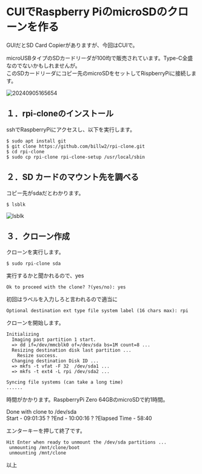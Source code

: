 # CUIでRaspberry PiのmicroSDのクローンを作る  
 
  
GUIだとSD Card Copierがありますが、今回はCUIで。  
  
microUSBタイプのSDカードリーダが100均で販売されています。Type-C全盛なのでないかもしれませんが。  
このSDカードリーダにコピー先のmicroSDをセットしてRispberryPiに接続します。  

![20240905165654](https://github.com/user-attachments/assets/b75e50f4-1c40-4242-9a4e-de71d1e86115)

## １．rpi-cloneのインストール  
  
sshでRaspberryPiにアクセスし、以下を実行します。  
```  
$ sudo apt install git  
$ git clone https://github.com/billw2/rpi-clone.git  
$ cd rpi-clone  
$ sudo cp rpi-clone rpi-clone-setup /usr/local/sbin  
```  
## ２．SD カードのマウント先を調べる  
  
コピー先がsdaだとわかります。  
```  
$ lsblk  
```  
![lsblk](https://github.com/user-attachments/assets/53b17475-9242-4766-ac8f-b76102ada264)


## ３．クローン作成  
  
クローンを実行します。  
```  
$ sudo rpi-clone sda  
```  
  
実行するかと聞かれるので、yes  
```  
Ok to proceed with the clone? ?(yes/no): yes  
```
初回はラベルを入力しろと言われるので適当に    
```
Optional destination ext type file system label (16 chars max): rpi
```
クローンを開始します。  
```
Initializing
  Imaging past partition 1 start.
  => dd if=/dev/mmcblk0 of=/dev/sda bs=1M count=8 ...
  Resizing destination disk last partition ...
    Resize success.
  Changing destination Disk ID ...
  => mkfs -t vfat -F 32  /dev/sda1 ...
  => mkfs -t ext4 -L rpi /dev/sda2 ...

Syncing file systems (can take a long time)
......
```

時間がかかります。RaspberryPi Zero 64GBのmicroSDで約1時間。  
  
Done with clone to /dev/sda  
 Start - 09:01:35 ? ?End - 10:00:16 ? ?Elapsed Time - 58:40  
  
エンターキーを押して終了です。  
```  
Hit Enter when ready to unmount the /dev/sda partitions ...  
 unmounting /mnt/clone/boot  
 unmounting /mnt/clone  
```  

  
  
以上  
